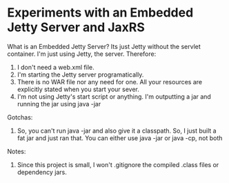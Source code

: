 Experiments with an Embedded Jetty Server and JaxRS
================================================

What is an Embedded Jetty Server? Its just Jetty without the servlet container.
I'm just using Jetty, the server. Therefore:

1. I don't need a web.xml file.
2. I'm starting the Jetty server programatically.
3. There is no WAR file nor any need for one. All your resources are
   explicitly stated when you start your sever.
4. I'm not using Jetty's start script or anything. I'm outputting a jar and
   running the jar using java -jar



Gotchas:
1. So, you can't run java -jar and also give it a classpath. So, I just built a fat jar    and just ran that.
You can either use java -jar or java -cp, not both


Notes:
1. Since this project is small, I won't .gitignore the compiled .class files or dependency jars.
